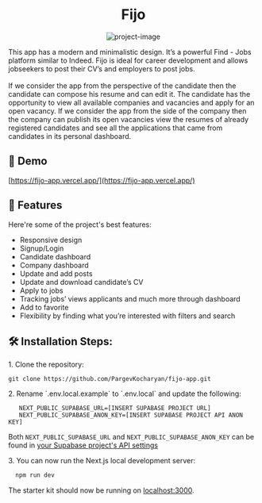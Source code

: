 <h1 align="center" id="title">Fijo</h1>

<p align="center"><img src="https://socialify.git.ci/PargevKocharyan/fijo-app/image?description=1&amp;font=Inter&amp;language=1&amp;name=1&amp;pattern=Plus&amp;stargazers=1&amp;theme=Auto" alt="project-image"></p>

<p id="description">This app has a modern and minimalistic design. It’s a powerful Find - Jobs platform similar to Indeed. Fijo is ideal for career development and allows jobseekers to post their CV’s and employers to post jobs.<br><br>If we consider the app from the perspective of the candidate then the candidate can compose his resume and can edit it. The candidate has the opportunity to view all available companies and vacancies and apply for an open vacancy. If we consider the app from the side of the company then the company can publish its open vacancies view the resumes of already registered candidates and see all the applications that came from candidates in its personal dashboard.</p>

<h2>🚀 Demo</h2>

[https://fijo-app.vercel.app/](https://fijo-app.vercel.app/)

<h2>🧐 Features</h2>

Here're some of the project's best features:

- Responsive design
- Signup/Login
- Candidate dashboard
- Company dashboard
- Update and add posts
- Update and download candidate’s CV
- Apply to jobs
- Tracking jobs’ views applicants and much more through dashboard
- Add to favorite
- Flexibility by finding what you’re interested with filters and search

<h2>🛠️ Installation Steps:</h2>

<p>1. Clone the repository:</p>

```
git clone https://github.com/PargevKocharyan/fijo-app.git
```

<p>2. Rename `.env.local.example` to `.env.local` and update the following:</p>

```
   NEXT_PUBLIC_SUPABASE_URL=[INSERT SUPABASE PROJECT URL]
   NEXT_PUBLIC_SUPABASE_ANON_KEY=[INSERT SUPABASE PROJECT API ANON KEY]
```

Both `NEXT_PUBLIC_SUPABASE_URL` and `NEXT_PUBLIC_SUPABASE_ANON_KEY` can be found in [your Supabase project's API settings](https://app.supabase.com/project/_/settings/api)

<p>3. You can now run the Next.js local development server:</p>

```bash
  npm run dev
```

The starter kit should now be running on [localhost:3000](http://localhost:3000/).
